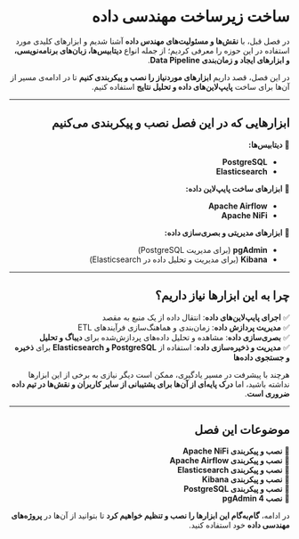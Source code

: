 <!-- language: rtl -->
<div dir="rtl" align="right" >

# **ساخت زیرساخت مهندسی داده**  

در فصل قبل، با **نقش‌ها و مسئولیت‌های مهندس داده** آشنا شدیم و ابزارهای کلیدی مورد استفاده در این حوزه را معرفی کردیم؛ از جمله انواع **دیتابیس‌ها، زبان‌های برنامه‌نویسی، و ابزارهای ایجاد و زمان‌بندی Data Pipeline**.  

در این فصل، قصد داریم **ابزارهای موردنیاز را نصب و پیکربندی کنیم** تا در ادامه‌ی مسیر از آن‌ها برای ساخت **پایپ‌لاین‌های داده و تحلیل نتایج** استفاده کنیم.  

---

## **ابزارهایی که در این فصل نصب و پیکربندی می‌کنیم**  
🔹 **دیتابیس‌ها:**  
- **PostgreSQL**  
- **Elasticsearch**  

🔹 **ابزارهای ساخت پایپ‌لاین داده:**  
- **Apache Airflow**  
- **Apache NiFi**  

🔹 **ابزارهای مدیریتی و بصری‌سازی داده:**  
- **pgAdmin** (برای مدیریت PostgreSQL)  
- **Kibana** (برای مدیریت و تحلیل داده در Elasticsearch)  

---

## **چرا به این ابزارها نیاز داریم؟**  
✅ **اجرای پایپ‌لاین‌های داده**: انتقال داده از یک منبع به مقصد  
✅ **مدیریت پردازش داده**: زمان‌بندی و هماهنگ‌سازی فرآیندهای ETL  
✅ **بصری‌سازی داده**: مشاهده و تحلیل داده‌های پردازش‌شده برای **دیباگ و تحلیل**  
✅ **مدیریت و ذخیره‌سازی داده**: استفاده از **PostgreSQL و Elasticsearch** برای **ذخیره و جستجوی داده‌ها**  

هرچند با پیشرفت در مسیر یادگیری، ممکن است دیگر نیازی به برخی از این ابزارها نداشته باشید، اما **درک پایه‌ای از آن‌ها برای پشتیبانی از سایر کاربران و نقش‌ها در تیم داده ضروری است**.  

---

## **موضوعات این فصل**  
🔹 **نصب و پیکربندی Apache NiFi**  
🔹 **نصب و پیکربندی Apache Airflow**  
🔹 **نصب و پیکربندی Elasticsearch**  
🔹 **نصب و پیکربندی Kibana**  
🔹 **نصب و پیکربندی PostgreSQL**  
🔹 **نصب pgAdmin 4**  

در ادامه، **گام‌به‌گام این ابزارها را نصب و تنظیم خواهیم کرد** تا بتوانید از آن‌ها در **پروژه‌های مهندسی داده** خود استفاده کنید.